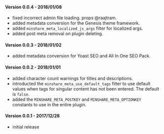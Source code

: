 
#### Version 0.0.4 - 2018/01/08
* fixed incorrect admin file loading. props @raajtram.
* added metadata conversion for the Genesis theme framework.
* added `minshare_meta_localized_js_args` filter for localized args.
* added post meta removal on plugin deleting.

#### Version 0.0.3 - 2018/01/02
* added metadata conversion for Yoast SEO and All In One SEO Pack.

#### Version 0.0.2 - 2018/01/01
* added character count warnings for titles and descriptions.
* introducted the `minshare_meta_use_default_tags` filter to use default values when tags for singular content has not been entered. The default is `false`.
* added the `MINSHARE_META_POSTKEY` and `MINSHARE_META_OPTIONKEY` constants to use in the entire plugin.

#### Version 0.0.1 - 2017/12/28
* initial release
